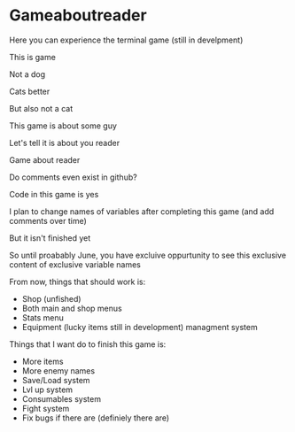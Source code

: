 # Gameaboutreader
Here you can experience the terminal game (still in develpment)

This is game

Not a dog

Cats better

But also not a cat

This game is about some guy

Let's tell it is about you reader

Game about reader

Do comments even exist in github?

Code in this game is yes

I plan to change names of variables after completing this game (and add comments over time)

But it isn't finished yet

So until proabably June, you have excluive oppurtunity to see this exclusive content of exclusive variable names



From now, things that should work is:
- Shop (unfished)
- Both main and shop menus
- Stats menu
- Equipment (lucky items still in development) managment system 

Things that I want do to finish this game is:
- More items
- More enemy names
- Save/Load system
- Lvl up system
- Consumables system
- Fight system
- Fix bugs if there are (definiely there are)
